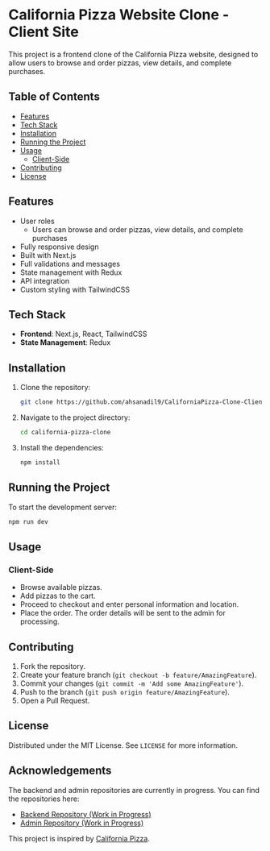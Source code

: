 # California Pizza Website Clone - Client Site
This project is a frontend clone of the California Pizza website, designed to allow users to browse and order pizzas, view details, and complete purchases.

## Table of Contents
- [Features](#features)
- [Tech Stack](#tech-stack)
- [Installation](#installation)
- [Running the Project](#running-the-project)
- [Usage](#usage)
  - [Client-Side](#client-side)
- [Contributing](#contributing)
- [License](#license)

## Features
- User roles
  - Users can browse and order pizzas, view details, and complete purchases
- Fully responsive design
- Built with Next.js
- Full validations and messages
- State management with Redux
- API integration
- Custom styling with TailwindCSS

## Tech Stack
- **Frontend**: Next.js, React, TailwindCSS
- **State Management**: Redux

## Installation
1. Clone the repository:
   ```bash
   git clone https://github.com/ahsanadil9/CaliforniaPizza-Clone-Client.git
   ```
2. Navigate to the project directory:
   ```bash
   cd california-pizza-clone
   ```
3. Install the dependencies:
   ```bash
   npm install

## Running the Project
To start the development server:
```bash
npm run dev
```

## Usage

### Client-Side
- Browse available pizzas.
- Add pizzas to the cart.
- Proceed to checkout and enter personal information and location.
- Place the order. The order details will be sent to the admin for processing.

## Contributing
1. Fork the repository.
2. Create your feature branch (`git checkout -b feature/AmazingFeature`).
3. Commit your changes (`git commit -m 'Add some AmazingFeature'`).
4. Push to the branch (`git push origin feature/AmazingFeature`).
5. Open a Pull Request.

## License
Distributed under the MIT License. See `LICENSE` for more information.

## Acknowledgements
The backend and admin repositories are currently in progress. You can find the repositories here:
- [Backend Repository (Work in Progress)](https://github.com/ahsanadil9/CaliforniaPizza-Clone-Backend)
- [Admin Repository (Work in Progress)](https://github.com/ahsanadil9/CaliforniaPizza-Clone-Admin)

This project is inspired by [California Pizza](https://www.californiapizza.com).
```
